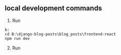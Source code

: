 ## local development commands
1. Run
```
b:
cd B:\django-blog-posts\blog_posts\frontend-react
npm run dev
```
2. Run
```
```